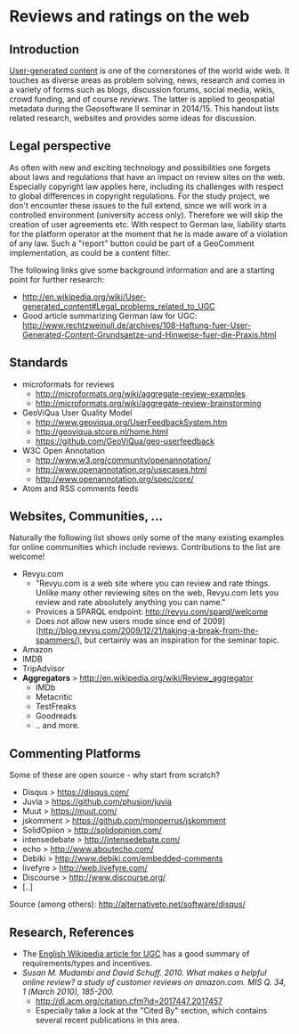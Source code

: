 # Reviews and ratings on the web

## Introduction

[User-generated content](http://en.wikipedia.org/wiki/User-generated_content) is one of the cornerstones of the world wide web. It touches as diverse areas as problem solving, news, research and comes in a variety of forms such as blogs, discussion forums, social media, wikis, crowd funding, and of course *reviews*. The latter is applied to geospatial metadata during the Geosoftware II seminar in 2014/15. This handout lists related research, websites and provides some ideas for discussion.

## Legal perspective

As often with new and exciting technology and possibilities one forgets about laws and regulations that have an impact on review sites on the web. Especially copyright law applies here, including its challenges with respect to global differences in copyright regulations. For the study project, we don't encounter these issues to the full extend, since we will work in a controlled environment (university access only). Therefore we will skip the creation of user agreements etc. With respect to German law, liability starts for the platform operator at the moment that he is made aware of a violation of any law. Such a "report" button could be part of a GeoComment implementation, as could be a content filter.

The following links give some background information and are a starting point for further research:

* http://en.wikipedia.org/wiki/User-generated_content#Legal_problems_related_to_UGC
* Good article summarizing German law for UGC: http://www.rechtzweinull.de/archives/108-Haftung-fuer-User-Generated-Content-Grundsaetze-und-Hinweise-fuer-die-Praxis.html

## Standards

* microformats for reviews 
  * http://microformats.org/wiki/aggregate-review-examples
  * http://microformats.org/wiki/aggregate-review-brainstorming
* GeoViQua User Quality Model
  * http://www.geoviqua.org/UserFeedbackSystem.htm
  * http://geoviqua.stcorp.nl/home.html
  * https://github.com/GeoViQua/geo-userfeedback
* W3C Open Annotation
  * http://www.w3.org/community/openannotation/
  * http://www.openannotation.org/usecases.html
  * http://www.openannotation.org/spec/core/
* Atom and RSS comments feeds

## Websites, Communities, ...

Naturally the following list shows only some of the many existing examples for online communities which include reviews. Contributions to the list are welcome!

* Revyu.com
  * "Revyu.com is a web site where you can review and rate things. Unlike many other reviewing sites on the web, Revyu.com lets you review and rate absolutely anything you can name."
  * Provices a SPARQL endpoint: http://revyu.com/sparql/welcome
  * Does not allow new users mode since end of 2009](http://blog.revyu.com/2009/12/21/taking-a-break-from-the-spammers/), but certainly was an inspiration for the seminar topic.
* Amazon
* IMDB
* TripAdvisor
* **Aggregators** > http://en.wikipedia.org/wiki/Review_aggregator
  * IMDb
  * Metacritic
  * TestFreaks
  * Goodreads
  * .. and more.
  
  
## Commenting Platforms

Some of these are open source - why start from scratch?

* Disqus > https://disqus.com/
* Juvia > https://github.com/phusion/juvia
* Muut > https://muut.com/
* jskomment > https://github.com/monperrus/jskomment
* SolidOpiion > http://solidopinion.com/
* intensedebate > http://intensedebate.com/
* echo > http://www.aboutecho.com/
* Debiki > http://www.debiki.com/embedded-comments
* livefyre > http://web.livefyre.com/
* Discourse > http://www.discourse.org/
* [..]


Source (among others): http://alternativeto.net/software/disqus/

## Research, References

* The [English Wikipedia article for UGC](http://en.wikipedia.org/wiki/User-generated_content) has a good summary of requirements/types and incentives.
* *Susan M. Mudambi and David Schuff. 2010. What makes a helpful online review? a study of customer reviews on amazon.com. MIS Q. 34, 1 (March 2010), 185-200.*
  * http://dl.acm.org/citation.cfm?id=2017447.2017457
  * Especially take a look at the "Cited By" section, which contains several recent publications in this area.